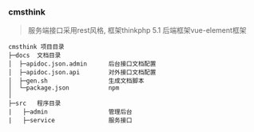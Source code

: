 ### cmsthink

> 服务端接口采用rest风格, 框架thinkphp 5.1
> 后端框架vue-element框架

~~~
cmsthink 项目目录
├─docs  文档目录
│  ├─apidoc.json.admin      后台接口文档配置
│  ├─apidoc.json.api        对外接口文档配置
│  ├─gen.sh                 生成文档脚本
│  └─package.json           npm
│
├─src   程序目录
|   ├─admin                 管理后台
|   ├─service               服务接口       
~~~